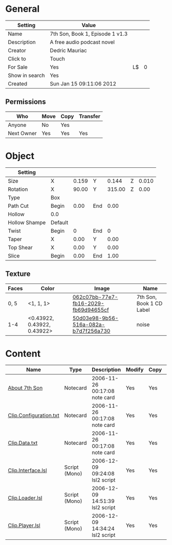 # General

| Setting | Value | | |
| --- | --- | --- | --- |
| Name | 7th Son, Book 1, Episode 1 v1.3 |
| Description | A free audio podcast novel |
| Creator | Dedric Mauriac |
| Click to | Touch |
| For Sale | Yes | L$ | 0 |
| Show in search | Yes |
| Created | Sun Jan 15 09:11:06 2012 |

## Permissions
| Who | Move | Copy | Transfer |
| --- | --- | --- | --- |
| Anyone | No | Yes |
| Next Owner | Yes | Yes | Yes |

# Object

| Setting |  |  |  | | | |
| --- | --- | --- | --- | --- | --- | --- |
| Size | X | 0.159 | Y | 0.144 | Z | 0.010 |
| Rotation | X | 90.00 | Y | 315.00 | Z | 0.00 |
| Type | Box |
| Path Cut  | Begin | 0.00 | End | 0.00 |
| Hollow  | 0.0 |
| Hollow Shampe  | Default |
| Twist  | Begin | 0 | End | 0 |
| Taper  | X | 0.00 | Y | 0.00 |
| Top Shear  | X | 0.00 | Y | 0.00 |
| Slice  | Begin | 0.00 | End | 1.00 |

## Texture
| Faces | Color | Image | Name |
| --- | --- | --- | --- |
| 0, 5 | <1, 1, 1> | [062c07bb-77e7-fb16-2029-fb69d94655cf](../Assets/7th%20Son,%20Book%201%20CD%20Label.png) | 7th Son, Book 1 CD Label |
| 1-4 | <0.43922, 0.43922, 0.43922> | [50d03e98-9b56-516a-082a-b7d7f256a730](../Assets/noise.png) | noise |

# Content
| Name | Type | Description | Modify | Copy | Transfer |
| --- | --- | --- | --- | --- | --- |
| [About 7th Son](About%207th%20Son.txt) | Notecard | 2006-11-26 00:17:08 note card | Yes |  Yes | Yes |
| [Clip.Configuration.txt](Clip.Configuration.txt) | Notecard | 2006-11-26 00:17:08 note card | Yes |  Yes | Yes |
| [Clip.Data.txt](Clip.Data.txt) | Notecard | 2006-11-26 00:17:08 note card | Yes |  Yes | Yes |
| [Clip.Interface.lsl](Clip.Interface.lsl) | Script (Mono) | 2006-12-09 09:24:08 lsl2 script | Yes |  Yes | Yes |
| [Clip.Loader.lsl](Clip.Loader.lsl) | Script (Mono) | 2006-12-09 14:51:39 lsl2 script | Yes |  Yes | Yes |
| [Clip.Player.lsl](Clip.Player.lsl) | Script (Mono) | 2006-12-09 14:34:24 lsl2 script | Yes |  Yes | Yes |
